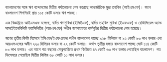 বাংলাদেশের সঙ্গে ঋণ বন্দোবস্তের দ্বিতীয় পর্যালোচনা শেষ করেছে আন্তর্জাতিক মুদ্রা তহবিল (আইএমএফ)। ফলে বাংলাদেশ শিগগিরই প্রায় ১১৫ কোটি ডলার ঋণ পাচ্ছে।

এক বিজ্ঞপ্তিতে আইএমএফ বলেছে, বর্ধিত ঋণসুবিধা (ইসিইএফ), বর্ধিত তহবিল সুবিধা (ইএফএফ) ও রেজিলিয়েন্স অ্যান্ড সাসটেইনেবিলিটি ফ্যাসিলিটির (আরএসএফ) অধীন ঋণসহায়তা কর্মসূচির দ্বিতীয় পর্যালোচনা শেষ হয়েছে।

ঋণের তৃতীয় কিস্তি হিসেবে ইসিএফ/ইএফএফের অধীন বাংলাদেশ পাচ্ছে ৯২৮ মিলিয়ন বা ৯২ কোটি ৮০ লাখ ডলার এবং আরএসএফের অধীন ২২০ মিলিয়ন ডলার বা ২২ কোটি ডলার। অর্থাৎ তৃতীয় দফায় বাংলাদেশ পাচ্ছে মোট ১১৪ কোটি ৮০ লাখ ডলার। এর আগে গত বছরের ফেব্রুয়ারিতে প্রথম কিস্তিতে ৪৭ কোটি ৬৩ লাখ ডলার পেয়েছিল বাংলাদেশ। গত ডিসেম্বরে পেয়েছিল দ্বিতীয় কিস্তির ৬৮ কোটি ১০ লাখ ডলার।
